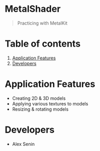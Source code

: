 # MetalShader
>Practicing with MetalKit
# **Table of contents**

1. [Application Features](#applicationFeatures)
2. [Developers](#developers)

<a name="applicationFeatures"></a>
# **Application Features**
- Creating 2D & 3D models
- Applying various textures to models
- Resizing & rotating models

<a name="developers"></a>
# **Developers**
- Alex Senin
